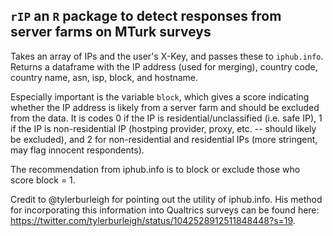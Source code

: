 ## `rIP` an `R` package to detect responses from server farms on MTurk surveys

Takes an array of IPs and the user's X-Key, and passes these to `iphub.info`. Returns a dataframe with the IP address (used for merging), country code, country name, asn, isp, block, and hostname.

Especially important is the variable `block`, which gives a score indicating whether the IP address is likely from a server farm and should be excluded from the data. It is codes 0 if the IP is residential/unclassified (i.e. safe IP), 1 if the IP is non-residential IP (hostping provider, proxy, etc. -- should likely be excluded), and 2 for non-residential and residential IPs (more stringent, may flag innocent respondents).

The recommendation from iphub.info is to block or exclude those who score block = 1.

Credit to @tylerburleigh for pointing out the utility of iphub.info. His method for incorporating this information into Qualtrics surveys can be found here: https://twitter.com/tylerburleigh/status/1042528912511848448?s=19.
